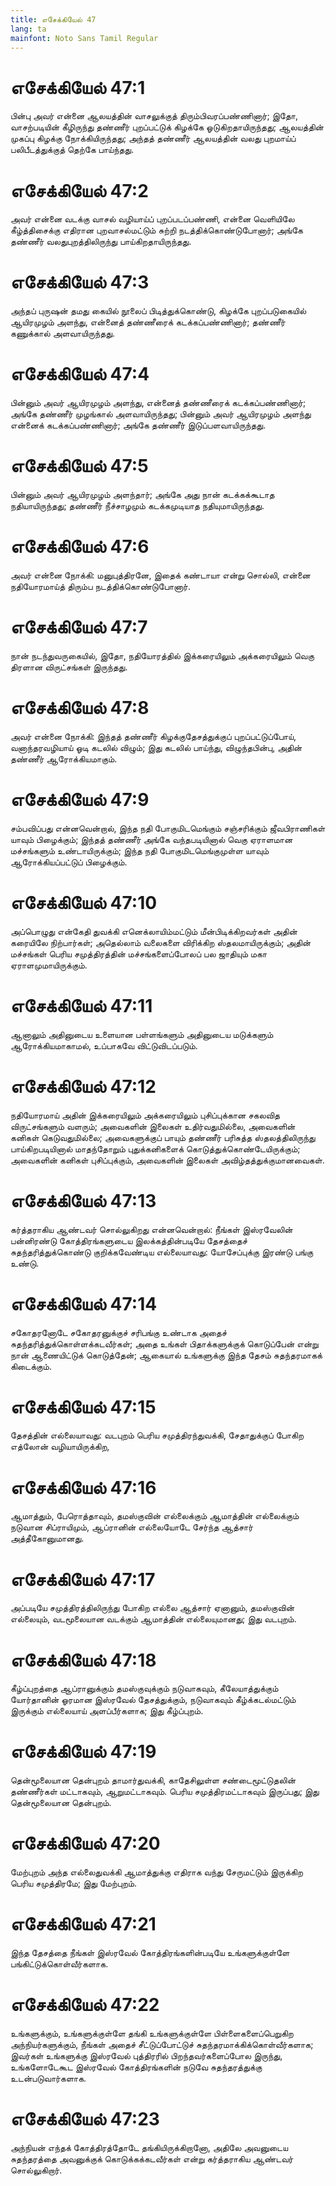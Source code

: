 ```yaml
---
title: எசேக்கியேல் 47
lang: ta
mainfont: Noto Sans Tamil Regular
---
```


# எசேக்கியேல் 47:1

பின்பு அவர் என்னை ஆலயத்தின் வாசலுக்குத் திரும்பிவரப்பண்ணினார்; இதோ, வாசற்படியின் கீழிருந்து தண்ணீர் புறப்பட்டுக் கிழக்கே ஓடுகிறதாயிருந்தது; ஆலயத்தின் முகப்பு கிழக்கு நோக்கியிருந்தது; அந்தத் தண்ணீர் ஆலயத்தின் வலது புறமாய்ப் பலிபீடத்துக்குத் தெற்கே பாய்ந்தது.

# எசேக்கியேல் 47:2

அவர் என்னை வடக்கு வாசல் வழியாய்ப் புறப்படப்பண்ணி, என்னை வெளியிலே கீழ்த்திசைக்கு எதிரான புறவாசல்மட்டும் சுற்றி நடத்திக்கொண்டுபோனார்; அங்கே தண்ணீர் வலதுபுறத்திலிருந்து பாய்கிறதாயிருந்தது.

# எசேக்கியேல் 47:3

அந்தப் புருஷன் தமது கையில் நூலைப் பிடித்துக்கொண்டு, கிழக்கே புறப்படுகையில் ஆயிரமுழம் அளந்து, என்னைத் தண்ணீரைக் கடக்கப்பண்ணினார்; தண்ணீர் கணுக்கால் அளவாயிருந்தது.

# எசேக்கியேல் 47:4

பின்னும் அவர் ஆயிரமுழம் அளந்து, என்னைத் தண்ணீரைக் கடக்கப்பண்ணினார்; அங்கே தண்ணீர் முழங்கால் அளவாயிருந்தது; பின்னும் அவர் ஆயிரமுழம் அளந்து என்னைக் கடக்கப்பண்ணினார்; அங்கே தண்ணீர் இடுப்பளவாயிருந்தது.

# எசேக்கியேல் 47:5

பின்னும் அவர் ஆயிரமுழம் அளந்தார்; அங்கே அது நான் கடக்கக்கூடாத நதியாயிருந்தது; தண்ணீர் நீச்சாழமும் கடக்கமுடியாத நதியுமாயிருந்தது.

# எசேக்கியேல் 47:6

அவர் என்னை நோக்கி: மனுபுத்திரனே, இதைக் கண்டாயா என்று சொல்லி, என்னை நதியோரமாய்த் திரும்ப நடத்திக்கொண்டுபோனார்.

# எசேக்கியேல் 47:7

நான் நடந்துவருகையில், இதோ, நதியோரத்தில் இக்கரையிலும் அக்கரையிலும் வெகு திரளான விருட்சங்கள் இருந்தது.

# எசேக்கியேல் 47:8

அவர் என்னை நோக்கி: இந்தத் தண்ணீர் கிழக்குதேசத்துக்குப் புறப்பட்டுப்போய், வனாந்தரவழியாய் ஓடி கடலில் விழும்; இது கடலில் பாய்ந்து, விழுந்தபின்பு, அதின் தண்ணீர் ஆரோக்கியமாகும்.

# எசேக்கியேல் 47:9

சம்பவிப்பது என்னவென்றால், இந்த நதி போகுமிடமெங்கும் சஞ்சரிக்கும் ஜீவபிராணிகள் யாவும் பிழைக்கும்; இந்தத் தண்ணீர் அங்கே வந்தபடியினால் வெகு ஏராளமான மச்சங்களும் உண்டாயிருக்கும்; இந்த நதி போகுமிடமெங்குமுள்ள யாவும் ஆரோக்கியப்பட்டுப் பிழைக்கும்.

# எசேக்கியேல் 47:10

அப்பொழுது என்கேதி துவக்கி எனெக்லாயிம்மட்டும் மீன்பிடிக்கிறவர்கள் அதின் கரையிலே நிற்பார்கள்; அதெல்லாம் வலைகளை விரிக்கிற ஸ்தலமாயிருக்கும்; அதின் மச்சங்கள் பெரிய சமுத்திரத்தின் மச்சங்களைப்போலப் பல ஜாதியும் மகா ஏராளமுமாயிருக்கும்.

# எசேக்கியேல் 47:11

ஆனாலும் அதினுடைய உளையான பள்ளங்களும் அதினுடைய மடுக்களும் ஆரோக்கியமாகாமல், உப்பாகவே விட்டுவிடப்படும்.

# எசேக்கியேல் 47:12

நதியோரமாய் அதின் இக்கரையிலும் அக்கரையிலும் புசிப்புக்கான சகலவித விருட்சங்களும் வளரும்; அவைகளின் இலைகள் உதிர்வதுமில்லை, அவைகளின் கனிகள் கெடுவதுமில்லை; அவைகளுக்குப் பாயும் தண்ணீர் பரிசுத்த ஸ்தலத்திலிருந்து பாய்கிறபடியினால் மாதந்தோறும் புதுக்கனிகளைக் கொடுத்துக்கொண்டேயிருக்கும்; அவைகளின் கனிகள் புசிப்புக்கும், அவைகளின் இலைகள் அவிழ்தத்துக்குமானவைகள்.

# எசேக்கியேல் 47:13

கர்த்தராகிய ஆண்டவர் சொல்லுகிறது என்னவென்றால்: நீங்கள் இஸ்ரவேலின் பன்னிரண்டு கோத்திரங்களுடைய இலக்கத்தின்படியே தேசத்தைச் சுதந்தரித்துக்கொண்டு குறிக்கவேண்டிய எல்லையாவது: யோசேப்புக்கு இரண்டு பங்கு உண்டு.

# எசேக்கியேல் 47:14

சகோதரனோடே சகோதரனுக்குச் சரிபங்கு உண்டாக அதைச் சுதந்தரித்துக்கொள்ளக்கடவீர்கள்; அதை உங்கள் பிதாக்களுக்குக் கொடுப்பேன் என்று நான் ஆணையிட்டுக் கொடுத்தேன்; ஆகையால் உங்களுக்கு இந்த தேசம் சுதந்தரமாகக் கிடைக்கும்.

# எசேக்கியேல் 47:15

தேசத்தின் எல்லையாவது: வடபுறம் பெரிய சமுத்திரந்துவக்கி, சேதாதுக்குப் போகிற எத்லோன் வழியாயிருக்கிற,

# எசேக்கியேல் 47:16

ஆமாத்தும், பேரொத்தாவும், தமஸ்குவின் எல்லைக்கும் ஆமாத்தின் எல்லைக்கும் நடுவான சிப்ராயிமும், ஆப்ரானின் எல்லையோடே சேர்ந்த ஆத்சார் அத்தீகோனுமானது.

# எசேக்கியேல் 47:17

அப்படியே சமுத்திரத்திலிருந்து போகிற எல்லை ஆத்சார் ஏனானும், தமஸ்குவின் எல்லையும், வடமூலையான வடக்கும் ஆமாத்தின் எல்லையுமானது; இது வடபுறம்.

# எசேக்கியேல் 47:18

கீழ்ப்புறத்தை ஆப்ரானுக்கும் தமஸ்குவுக்கும் நடுவாகவும், கீலேயாத்துக்கும் யோர்தானின் ஓரமான இஸ்ரவேல் தேசத்துக்கும், நடுவாகவும் கீழ்க்கடல்மட்டும் இருக்கும் எல்லையாய் அளப்பீர்களாக; இது கீழ்ப்புறம்.

# எசேக்கியேல் 47:19

தென்மூலையான தென்புறம் தாமார்துவக்கி, காதேசிலுள்ள சண்டைமூட்டுதலின் தண்ணீர்கள் மட்டாகவும், ஆறுமட்டாகவும். பெரிய சமுத்திரமட்டாகவும் இருப்பது; இது தென்மூலையான தென்புறம்.

# எசேக்கியேல் 47:20

மேற்புறம் அந்த எல்லைதுவக்கி ஆமாத்துக்கு எதிராக வந்து சேருமட்டும் இருக்கிற பெரிய சமுத்திரமே; இது மேற்புறம்.

# எசேக்கியேல் 47:21

இந்த தேசத்தை நீங்கள் இஸ்ரவேல் கோத்திரங்களின்படியே உங்களுக்குள்ளே பங்கிட்டுக்கொள்வீர்களாக.

# எசேக்கியேல் 47:22

உங்களுக்கும், உங்களுக்குள்ளே தங்கி உங்களுக்குள்ளே பிள்ளைகளைப்பெறுகிற அந்நியர்களுக்கும், நீங்கள் அதைச் சீட்டுப்போட்டுச் சுதந்தரமாக்கிக்கொள்வீர்களாக; இவர்கள் உங்களுக்கு இஸ்ரவேல் புத்திரரில் பிறந்தவர்களைப்போல இருந்து, உங்களோடேகூட இஸ்ரவேல் கோத்திரங்களின் நடுவே சுதந்தரத்துக்கு உடன்படுவார்களாக.

# எசேக்கியேல் 47:23

அந்நியன் எந்தக் கோத்திரத்தோடே தங்கியிருக்கிறானோ, அதிலே அவனுடைய சுதந்தரத்தை அவனுக்குக் கொடுக்கக்கடவீர்கள் என்று கர்த்தராகிய ஆண்டவர் சொல்லுகிறார்.

